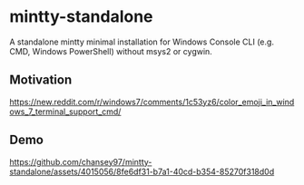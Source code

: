 # mintty-standalone
A standalone mintty minimal installation for Windows Console CLI (e.g. CMD, Windows PowerShell) without msys2 or cygwin.

## Motivation

https://new.reddit.com/r/windows7/comments/1c53yz6/color_emoji_in_windows_7_terminal_support_cmd/

## Demo

https://github.com/chansey97/mintty-standalone/assets/4015056/8fe6df31-b7a1-40cd-b354-85270f318d0d
